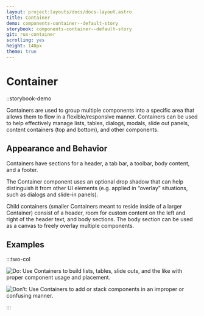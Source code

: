 ```yaml
---
layout: project:layouts/docs/docs-layout.astro
title: Container
demo: components-container--default-story
storybook: components-container--default-story
git: rux-container
scrolling: yes
height: 140px
theme: true
---
```


# Container

::storybook-demo

Containers are used to group multiple components into a specific area that allows them to flow in a flexible/responsive manner. Containers can be used to help effectively manage lists, tables, dialogs, modals, slide out panels, content containers (top and bottom), and other components.

## Appearance and Behavior

Containers have sections for a header, a tab bar, a toolbar, body content, and a footer.

The Container component uses an optional drop shadow that can help distinguish it from other UI elements (e.g. applied in “overlay” situations, such as dialogs and slide-in panels).

Child containers (smaller Containers meant to reside inside of a larger Container) consist of a header, room for custom content on the left and right of the header text, and body sections. The body section can be used as a canvas to freely overlay multiple components.

## Examples

:::two-col

![Do: Use Containers to build lists, tables, slide outs, and the like with proper component usage and placement.](/img/components/container-do-1.png "Do: Use Containers to build lists, tables, slide outs, and the like with proper component usage and placement.")

![Don’t: Use Containers to add or stack components in an improper or confusing manner.](/img/components/container-dont-1.png "Don’t: Use Containers to add or stack components in an improper or confusing manner.")

:::
